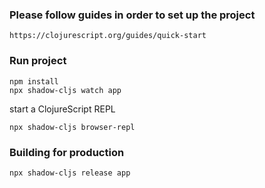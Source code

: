 ### Please follow guides in order to set up the project
```
https://clojurescript.org/guides/quick-start
```

### Run project
```
npm install
npx shadow-cljs watch app
```
start a ClojureScript REPL
```
npx shadow-cljs browser-repl
```
### Building for production

```
npx shadow-cljs release app
```
